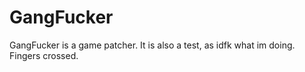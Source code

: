# GangFucker
GangFucker is a game patcher. It is also a test, as idfk what im doing. Fingers crossed.
